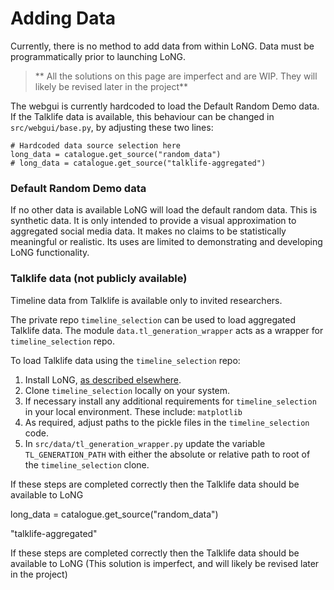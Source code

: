 # Adding Data

Currently, there is no method to add data from within LoNG. Data must be programmatically prior to launching LoNG.

> ** All the solutions on this page are imperfect and are WIP. They will likely be revised later in the project**

The webgui is currently hardcoded to load the Default Random Demo data. If the Talklife data is available, this behaviour can be changed in `src/webgui/base.py`, by adjusting these two lines:

```
# Hardcoded data source selection here
long_data = catalogue.get_source("random_data")
# long_data = catalogue.get_source("talklife-aggregated")
```

### Default Random Demo data

If no other data is available LoNG will load the default random data. This is synthetic data. It is only intended to provide a visual approximation to aggregated social media data. It makes no claims to be statistically meaningful or realistic. Its uses are limited to demonstrating and developing LoNG functionality.

### Talklife data (not publicly available)

Timeline data from Talklife is available only to invited researchers.

The private repo `timeline_selection` can be used to load aggregated Talklife data. The module `data.tl_generation_wrapper` acts as a wrapper for `timeline_selection` repo.

To load Talklife data using the `timeline_selection` repo:

1. Install LoNG, [as described elsewhere](installation.md).
1. Clone  `timeline_selection` locally on your system.
1. If necessary install any additional requirements for `timeline_selection` in your local environment. These include:
    `matplotlib`
1. As required, adjust paths to the pickle files in the `timeline_selection` code.
1. In `src/data/tl_generation_wrapper.py` update the variable `TL_GENERATION_PATH` with either the absolute or relative path to root of the `timeline_selection` clone.

If these steps are completed correctly then the Talklife data should be available to LoNG

long_data = catalogue.get_source("random_data")

"talklife-aggregated"

If these steps are completed correctly then the Talklife data should be available to LoNG
(This solution is imperfect, and will likely be revised later in the project)
